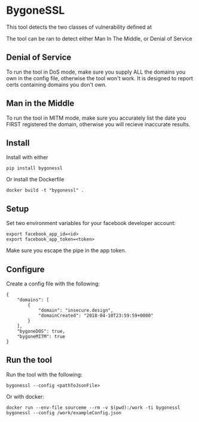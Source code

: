 # BygoneSSL
This tool detects the two classes of vulnerability defined at

The tool can be ran to detect either Man In The Middle, or Denial of Service

## Denial of Service
To run the tool in DoS mode, make sure you supply ALL the domains you own in the config file, otherwise the tool won't work. It is designed to report certs containing domains you don't own.

## Man in the Middle
To run the tool in MITM mode, make sure you accurately list the date you FIRST registered the domain, otherwise you will recieve inaccurate results.


## Install
Install with either
```
pip install bygonessl
```

Or install the Dockerfile
```
docker build -t "bygonessl" .
```

## Setup
Set two environment variables for your facebook developer account:

```
export facebook_app_id=<id>
export facebook_app_token=<token>
```

Make sure you escape the pipe in the app token.

## Configure

Create a config file with the following:

```
{
    "domains": [
        {
            "domain": "insecure.design",
            "domainCreated": "2018-04-10T23:59:59+0000"
        }
    ],
    "bygoneDOS": true,
    "bygoneMITM": true
}
```

## Run the tool
Run the tool with the following:
```
bygonessl --config <pathToJsonFile>
```

Or with docker:

```
docker run --env-file sourceme --rm -v $(pwd):/work -ti bygonessl bygonessl --config /work/exampleConfig.json
```

